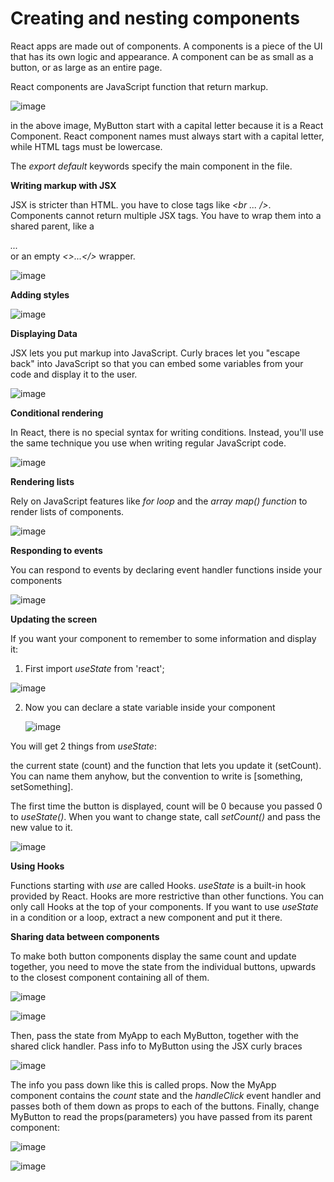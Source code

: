# Creating and nesting components

React apps are made out of components. A components is a piece of the UI that has its own logic and appearance. 
A component can be as small as a button, or as large as an entire page.

React components are JavaScript function that return markup.

![image](https://github.com/user-attachments/assets/af1cf1cf-e518-4b48-a5ea-a135240c1538)

in the above image, MyButton start with a capital letter because it is a React Component. React component names must always start with a capital letter, while HTML tags must be lowercase.

The *export default* keywords specify the main component in the file.

**Writing markup with JSX**

JSX is stricter than HTML. you have to close tags like *<br ... />*. Components cannot return multiple JSX tags. You have to wrap them into a shared parent, like a *<div>...</div>* or an empty *<>...</>* wrapper.

![image](https://github.com/user-attachments/assets/4558cbb9-af83-45b1-bf56-fddbc0de6ab1)

**Adding styles**

![image](https://github.com/user-attachments/assets/26c2a325-88fe-4cd8-a471-24a21fbf90fa)

**Displaying Data**

JSX lets you put markup into JavaScript. Curly braces let you "escape back" into JavaScript so that you can embed some variables from your code and display it to the user.

![image](https://github.com/user-attachments/assets/63ea8704-35e2-4fd7-a2b7-e8ed696f9819)

**Conditional rendering**

In React, there is no special syntax for writing conditions. Instead, you'll use the same technique you use when writing regular JavaScript code. 

![image](https://github.com/user-attachments/assets/70673480-c4d8-4f9d-a7e9-20b5577ee568)

**Rendering lists**

Rely on JavaScript features like *for loop* and the *array map() function* to render lists of components.

![image](https://github.com/user-attachments/assets/8fbff0a9-26ab-40a5-b0c6-6237bcc7bee4)

**Responding to events**

You can respond to events by declaring event handler functions inside your components

![image](https://github.com/user-attachments/assets/629608ac-5dd6-4849-b858-a5bd5e4aa37a)


**Updating the screen**

If you want your component to remember to some information and display it:

  1. First import *useState* from 'react';
     
  ![image](https://github.com/user-attachments/assets/7515d074-d230-4d78-8890-e3c7282101c3)

  2. Now you can declare a state variable inside your component

     ![image](https://github.com/user-attachments/assets/e576abe5-5b6b-4314-8db7-07a635d3b301)

You will get 2 things from *useState*: 

  the current state (count) and the function that lets you update it (setCount). You can name them anyhow, but the convention to write is [something, setSomething].

  The first time the button is displayed, count will be 0 because you passed 0 to *useState()*. When you want to change state, call *setCount()* and pass the new value to it.

![image](https://github.com/user-attachments/assets/03ddb966-c424-4d27-ad59-8b90f011835e)

**Using Hooks**

Functions starting with *use* are called Hooks. *useState* is a built-in hook provided by React. Hooks are more restrictive than other functions. You can only call Hooks at the top of your components. If you want to use *useState* in a condition or a loop, extract a new component and put it there.

**Sharing data between components**

To make both button components display the same count and update together, you need to move the state from the individual buttons, upwards to the closest component containing all of them.

![image](https://github.com/user-attachments/assets/0e3e5811-4422-4e10-a41f-e67b5914eb89)

![image](https://github.com/user-attachments/assets/e71f619d-7711-4a42-8a6c-e04f2b78025d)

Then, pass the state from MyApp to each MyButton, together with the shared click handler. Pass info to MyButton using the JSX curly braces

![image](https://github.com/user-attachments/assets/45221c7a-f752-42a8-9321-f508335b82ad)

The info you pass down like this is called props. Now the MyApp component contains the *count* state and the *handleClick* event handler and passes both of them down as props to each of the buttons. Finally, change MyButton to read the props(parameters) you have passed from its parent component:

![image](https://github.com/user-attachments/assets/af46ba58-e176-491d-8234-450173084353)

![image](https://github.com/user-attachments/assets/1dcd65a3-8553-48cf-b3e2-4fbe38346667)

